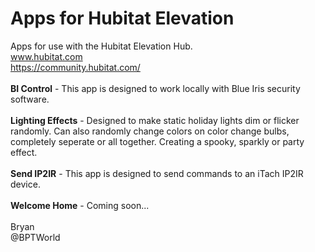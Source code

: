 # Apps for Hubitat Elevation
Apps for use with the Hubitat Elevation Hub.<br>
www.hubitat.com<br>
https://community.hubitat.com/
<br><br>
**BI Control** - This app is designed to work locally with Blue Iris security software.
<br><br>
**Lighting Effects** - Designed to make static holiday lights dim or flicker randomly. Can also randomly change colors on color change bulbs, completely seperate or all together. Creating a spooky, sparkly or party effect.
<br><br>
**Send IP2IR** - This app is designed to send commands to an iTach IP2IR device.
<br><br>
**Welcome Home** - Coming soon...
<br><br>
Bryan<br>
@BPTWorld
